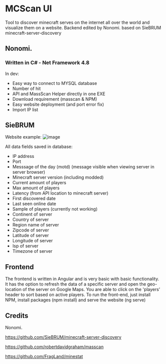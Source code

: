 # MCScan UI
Tool to discover minecraft serves on the internet all over the world and visualize them on a website.
Backend edited by Nonomi. based on SieBRUM minecraft-server-discovery

## Nonomi.
### Written in C# - Net Framework 4.8
In dev:
- Easy way to connect to MYSQL database
- Number of hit
- API and MassScan Helper directly in one EXE
- Download requirement (masscan & NPM)
- Easy website deployment (and port error fix)
- Import IP list

## SieBRUM

Website example: 
![image](https://user-images.githubusercontent.com/14212955/172442508-b72047e5-18b6-4932-9b73-94073c8d0cb7.png)

All data fields saved in database:
- IP address
- Port
- Messsage of the day (motd) (message visible when viewing server in server browser)
- Minecraft server version (including modded)
- Current amount of players
- Max amount of players
- Latency (from API location to minecraft server)
- First discovered date
- Last seen online date
- Sample of players (currently not working)
- Continent of server
- Country of server
- Region name of server
- Zipcode of server
- Latitude of server
- Longitude of server
- Isp of server
- Timezone of server

## Frontend
The frontend is written in Angular and is very basic with basic functionality. It has the option to refresh the data of a specific server and open the geo-location of the server on Google Maps. You are able to click on the 'players' header to sort based on active players.
To run the front-end, just install NPM, install packages (npm install) and serve the website (ng serve)


## Credits
Nonomi.

https://github.com/SieBRUM/minecraft-server-discovery

https://github.com/robertdavidgraham/masscan

https://github.com/FragLand/minestat
